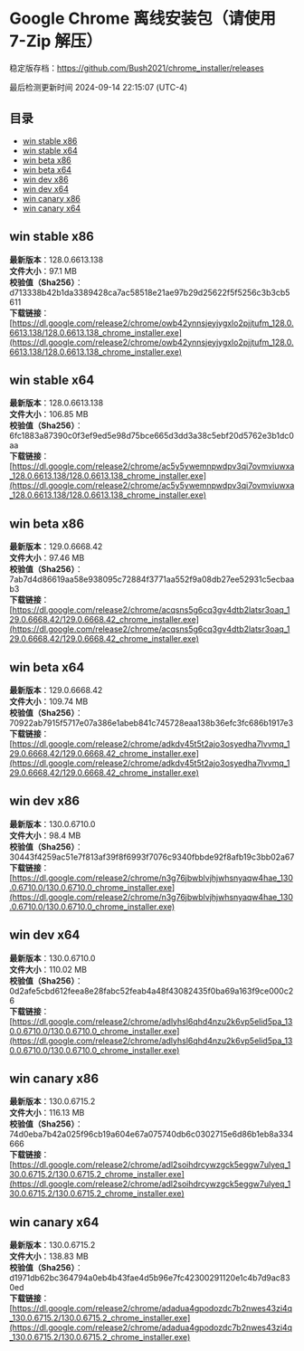 # Google Chrome 离线安装包（请使用 7-Zip 解压）
稳定版存档：<https://github.com/Bush2021/chrome_installer/releases>

最后检测更新时间
2024-09-14 22:15:07 (UTC-4)


## 目录
* [win stable x86](https://github.com/Bush2021/chrome_installer?tab=readme-ov-file#win-stable-x86)
* [win stable x64](https://github.com/Bush2021/chrome_installer?tab=readme-ov-file#win-stable-x64)
* [win beta x86](https://github.com/Bush2021/chrome_installer?tab=readme-ov-file#win-beta-x86)
* [win beta x64](https://github.com/Bush2021/chrome_installer?tab=readme-ov-file#win-beta-x64)
* [win dev x86](https://github.com/Bush2021/chrome_installer?tab=readme-ov-file#win-dev-x86)
* [win dev x64](https://github.com/Bush2021/chrome_installer?tab=readme-ov-file#win-dev-x64)
* [win canary x86](https://github.com/Bush2021/chrome_installer?tab=readme-ov-file#win-canary-x86)
* [win canary x64](https://github.com/Bush2021/chrome_installer?tab=readme-ov-file#win-canary-x64)

## win stable x86
**最新版本**：128.0.6613.138  
**文件大小**：97.1 MB  
**校验值（Sha256）**：d713338b42b1da3389428ca7ac58518e21ae97b29d25622f5f5256c3b3cb5611  
**下载链接**：[https://dl.google.com/release2/chrome/owb42ynnsjeyjygxlo2pjjtufm_128.0.6613.138/128.0.6613.138_chrome_installer.exe](https://dl.google.com/release2/chrome/owb42ynnsjeyjygxlo2pjjtufm_128.0.6613.138/128.0.6613.138_chrome_installer.exe)  

## win stable x64
**最新版本**：128.0.6613.138  
**文件大小**：106.85 MB  
**校验值（Sha256）**：6fc1883a87390c0f3ef9ed5e98d75bce665d3dd3a38c5ebf20d5762e3b1dc0aa  
**下载链接**：[https://dl.google.com/release2/chrome/ac5y5ywemnpwdpv3qi7ovmviuwxa_128.0.6613.138/128.0.6613.138_chrome_installer.exe](https://dl.google.com/release2/chrome/ac5y5ywemnpwdpv3qi7ovmviuwxa_128.0.6613.138/128.0.6613.138_chrome_installer.exe)  

## win beta x86
**最新版本**：129.0.6668.42  
**文件大小**：97.46 MB  
**校验值（Sha256）**：7ab7d4d86619aa58e938095c72884f3771aa552f9a08db27ee52931c5ecbaab3  
**下载链接**：[https://dl.google.com/release2/chrome/acqsns5g6cq3gv4dtb2latsr3oaq_129.0.6668.42/129.0.6668.42_chrome_installer.exe](https://dl.google.com/release2/chrome/acqsns5g6cq3gv4dtb2latsr3oaq_129.0.6668.42/129.0.6668.42_chrome_installer.exe)  

## win beta x64
**最新版本**：129.0.6668.42  
**文件大小**：109.74 MB  
**校验值（Sha256）**：70922ab7915f5717e07a386e1abeb841c745728eaa138b36efc3fc686b1917e3  
**下载链接**：[https://dl.google.com/release2/chrome/adkdv45t5t2ajo3osyedha7lvvmq_129.0.6668.42/129.0.6668.42_chrome_installer.exe](https://dl.google.com/release2/chrome/adkdv45t5t2ajo3osyedha7lvvmq_129.0.6668.42/129.0.6668.42_chrome_installer.exe)  

## win dev x86
**最新版本**：130.0.6710.0  
**文件大小**：98.4 MB  
**校验值（Sha256）**：30443f4259ac51e7f813af39f8f6993f7076c9340fbbde92f8afb19c3bb02a67  
**下载链接**：[https://dl.google.com/release2/chrome/n3g76jbwblvjhjwhsnyaqw4hae_130.0.6710.0/130.0.6710.0_chrome_installer.exe](https://dl.google.com/release2/chrome/n3g76jbwblvjhjwhsnyaqw4hae_130.0.6710.0/130.0.6710.0_chrome_installer.exe)  

## win dev x64
**最新版本**：130.0.6710.0  
**文件大小**：110.02 MB  
**校验值（Sha256）**：0d2afe5cbd612feea8e28fabc52feab4a48f43082435f0ba69a163f9ce000c26  
**下载链接**：[https://dl.google.com/release2/chrome/adlyhsl6qhd4nzu2k6vp5elid5pa_130.0.6710.0/130.0.6710.0_chrome_installer.exe](https://dl.google.com/release2/chrome/adlyhsl6qhd4nzu2k6vp5elid5pa_130.0.6710.0/130.0.6710.0_chrome_installer.exe)  

## win canary x86
**最新版本**：130.0.6715.2  
**文件大小**：116.13 MB  
**校验值（Sha256）**：74d0eba7b42a025f96cb19a604e67a075740db6c0302715e6d86b1eb8a334666  
**下载链接**：[https://dl.google.com/release2/chrome/adl2soihdrcywzgck5eggw7ulyeq_130.0.6715.2/130.0.6715.2_chrome_installer.exe](https://dl.google.com/release2/chrome/adl2soihdrcywzgck5eggw7ulyeq_130.0.6715.2/130.0.6715.2_chrome_installer.exe)  

## win canary x64
**最新版本**：130.0.6715.2  
**文件大小**：138.83 MB  
**校验值（Sha256）**：d1971db62bc364794a0eb4b43fae4d5b96e7fc42300291120e1c4b7d9ac830ed  
**下载链接**：[https://dl.google.com/release2/chrome/adadua4gpodozdc7b2nwes43zi4q_130.0.6715.2/130.0.6715.2_chrome_installer.exe](https://dl.google.com/release2/chrome/adadua4gpodozdc7b2nwes43zi4q_130.0.6715.2/130.0.6715.2_chrome_installer.exe)  

